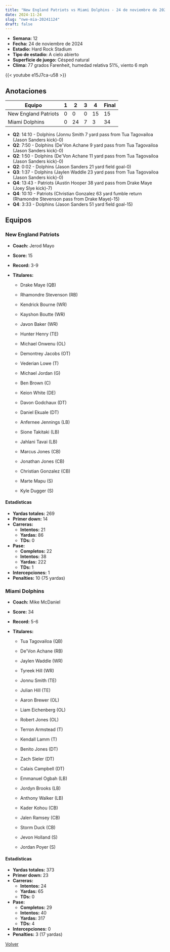 ```yaml
---
title: "New England Patriots vs Miami Dolphins - 24 de noviembre de 2024"
date: 2024-11-24
slug: "nwe-mia-20241124"
draft: false
---
```


- **Semana:** 12
- **Fecha:** 24 de noviembre de 2024
- **Estadio:** Hard Rock Stadium
- **Tipo de estadio:** A cielo abierto
- **Superficie de juego:** Césped natural
- **Clima:** 77 grados Farenheit, humedad relativa 51%, viento 6 mph


{{< youtube e15J7ca-u58 >}}


## Anotaciones
| Equipo | 1 | 2 | 3 | 4 | Final |
|--------|---|---|---|---|-------|
| New England Patriots  | 0 | 0 | 0 | 15  | 15 |
| Miami Dolphins  | 0 | 24 | 7 | 3  | 34 |
- **Q2**: 14:10 - Dolphins (Jonnu Smith 7 yard pass from Tua Tagovailoa (Jason Sanders kick)-0)
- **Q2**: 7:50 - Dolphins (De'Von Achane 9 yard pass from Tua Tagovailoa (Jason Sanders kick)-0)
- **Q2**: 1:50 - Dolphins (De'Von Achane 11 yard pass from Tua Tagovailoa (Jason Sanders kick)-0)
- **Q2**: 0:02 - Dolphins (Jason Sanders 21 yard field goal-0)
- **Q3**: 1:37 - Dolphins (Jaylen Waddle 23 yard pass from Tua Tagovailoa (Jason Sanders kick)-0)
- **Q4**: 13:43 - Patriots (Austin Hooper 38 yard pass from Drake Maye (Joey Slye kick)-7)
- **Q4**: 10:10 - Patriots (Christian Gonzalez 63 yard fumble return (Rhamondre Stevenson pass from Drake Maye)-15)
- **Q4**: 3:33 - Dolphins (Jason Sanders 51 yard field goal-15)


## Equipos


### New England Patriots
* **Coach:** Jerod Mayo
* **Score:** 15
* **Record:** 3-9
* **Titulares:** 

  * Drake Maye (QB) 

  * Rhamondre Stevenson (RB) 

  * Kendrick Bourne (WR) 

  * Kayshon Boutte (WR) 

  * Javon Baker (WR) 

  * Hunter Henry (TE) 

  * Michael Onwenu (OL) 

  * Demontrey Jacobs (OT) 

  * Vederian Lowe (T) 

  * Michael Jordan (G) 

  * Ben Brown (C) 

  * Keion White (DE) 

  * Davon Godchaux (DT) 

  * Daniel Ekuale (DT) 

  * Anfernee Jennings (LB) 

  * Sione Takitaki (LB) 

  * Jahlani Tavai (LB) 

  * Marcus Jones (CB) 

  * Jonathan Jones (CB) 

  * Christian Gonzalez (CB) 

  * Marte Mapu (S) 

  * Kyle Dugger (S) 

#### Estadísticas
* **Yardas totales:** 269
* **Primer down:** 14
* **Carreras:**
  * **Intentos:** 21
  * **Yardas:** 86
  * **TDs:** 0
* **Pase:**
  * **Completos:** 22
  * **Intentos:** 38
  * **Yardas:** 222
  * **TDs:** 1
* **Intercepciones:** 1
* **Penalties:** 10 (75 yardas)

### Miami Dolphins
* **Coach:** Mike McDaniel
* **Score:** 34
* **Record:** 5-6
* **Titulares:** 

  * Tua Tagovailoa (QB) 

  * De'Von Achane (RB) 

  * Jaylen Waddle (WR) 

  * Tyreek Hill (WR) 

  * Jonnu Smith (TE) 

  * Julian Hill (TE) 

  * Aaron Brewer (OL) 

  * Liam Eichenberg (OL) 

  * Robert Jones (OL) 

  * Terron Armstead (T) 

  * Kendall Lamm (T) 

  * Benito Jones (DT) 

  * Zach Sieler (DT) 

  * Calais Campbell (DT) 

  * Emmanuel Ogbah (LB) 

  * Jordyn Brooks (LB) 

  * Anthony Walker (LB) 

  * Kader Kohou (CB) 

  * Jalen Ramsey (CB) 

  * Storm Duck (CB) 

  * Jevon Holland (S) 

  * Jordan Poyer (S) 

#### Estadísticas
* **Yardas totales:** 373
* **Primer down:** 23
* **Carreras:**
  * **Intentos:** 24
  * **Yardas:** 65
  * **TDs:** 0
* **Pase:**
  * **Completos:** 29
  * **Intentos:** 40
  * **Yardas:** 317
  * **TDs:** 4
* **Intercepciones:** 0
* **Penalties:** 3 (17 yardas)


[Volver](/historia/2024)

